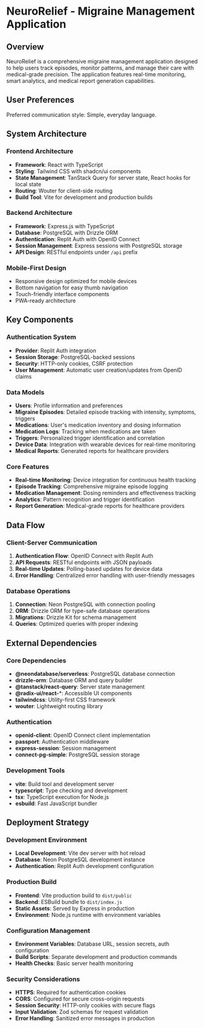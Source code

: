 # NeuroRelief - Migraine Management Application

## Overview

NeuroRelief is a comprehensive migraine management application designed to help users track episodes, monitor patterns, and manage their care with medical-grade precision. The application features real-time monitoring, smart analytics, and medical report generation capabilities.

## User Preferences

Preferred communication style: Simple, everyday language.

## System Architecture

### Frontend Architecture
- **Framework**: React with TypeScript
- **Styling**: Tailwind CSS with shadcn/ui components
- **State Management**: TanStack Query for server state, React hooks for local state
- **Routing**: Wouter for client-side routing
- **Build Tool**: Vite for development and production builds

### Backend Architecture
- **Framework**: Express.js with TypeScript
- **Database**: PostgreSQL with Drizzle ORM
- **Authentication**: Replit Auth with OpenID Connect
- **Session Management**: Express sessions with PostgreSQL storage
- **API Design**: RESTful endpoints under `/api` prefix

### Mobile-First Design
- Responsive design optimized for mobile devices
- Bottom navigation for easy thumb navigation
- Touch-friendly interface components
- PWA-ready architecture

## Key Components

### Authentication System
- **Provider**: Replit Auth integration
- **Session Storage**: PostgreSQL-backed sessions
- **Security**: HTTP-only cookies, CSRF protection
- **User Management**: Automatic user creation/updates from OpenID claims

### Data Models
- **Users**: Profile information and preferences
- **Migraine Episodes**: Detailed episode tracking with intensity, symptoms, triggers
- **Medications**: User's medication inventory and dosing information
- **Medication Logs**: Tracking when medications are taken
- **Triggers**: Personalized trigger identification and correlation
- **Device Data**: Integration with wearable devices for real-time monitoring
- **Medical Reports**: Generated reports for healthcare providers

### Core Features
- **Real-time Monitoring**: Device integration for continuous health tracking
- **Episode Tracking**: Comprehensive migraine episode logging
- **Medication Management**: Dosing reminders and effectiveness tracking
- **Analytics**: Pattern recognition and trigger identification
- **Report Generation**: Medical-grade reports for healthcare providers

## Data Flow

### Client-Server Communication
1. **Authentication Flow**: OpenID Connect with Replit Auth
2. **API Requests**: RESTful endpoints with JSON payloads
3. **Real-time Updates**: Polling-based updates for device data
4. **Error Handling**: Centralized error handling with user-friendly messages

### Database Operations
1. **Connection**: Neon PostgreSQL with connection pooling
2. **ORM**: Drizzle ORM for type-safe database operations
3. **Migrations**: Drizzle Kit for schema management
4. **Queries**: Optimized queries with proper indexing

## External Dependencies

### Core Dependencies
- **@neondatabase/serverless**: PostgreSQL database connection
- **drizzle-orm**: Database ORM and query builder
- **@tanstack/react-query**: Server state management
- **@radix-ui/react-***: Accessible UI components
- **tailwindcss**: Utility-first CSS framework
- **wouter**: Lightweight routing library

### Authentication
- **openid-client**: OpenID Connect client implementation
- **passport**: Authentication middleware
- **express-session**: Session management
- **connect-pg-simple**: PostgreSQL session storage

### Development Tools
- **vite**: Build tool and development server
- **typescript**: Type checking and development
- **tsx**: TypeScript execution for Node.js
- **esbuild**: Fast JavaScript bundler

## Deployment Strategy

### Development Environment
- **Local Development**: Vite dev server with hot reload
- **Database**: Neon PostgreSQL development instance
- **Authentication**: Replit Auth development configuration

### Production Build
- **Frontend**: Vite production build to `dist/public`
- **Backend**: ESBuild bundle to `dist/index.js`
- **Static Assets**: Served by Express in production
- **Environment**: Node.js runtime with environment variables

### Configuration Management
- **Environment Variables**: Database URL, session secrets, auth configuration
- **Build Scripts**: Separate development and production commands
- **Health Checks**: Basic server health monitoring

### Security Considerations
- **HTTPS**: Required for authentication cookies
- **CORS**: Configured for secure cross-origin requests
- **Session Security**: HTTP-only cookies with secure flags
- **Input Validation**: Zod schemas for request validation
- **Error Handling**: Sanitized error messages in production